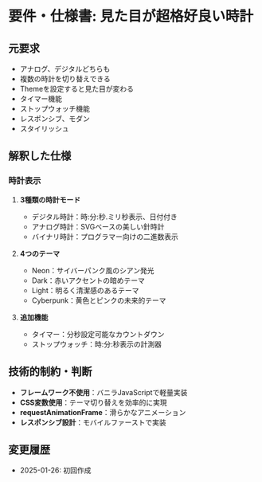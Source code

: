 # 要件・仕様書: 見た目が超格好良い時計

## 元要求
- アナログ、デジタルどちらも
- 複数の時計を切り替えできる
- Themeを設定すると見た目が変わる
- タイマー機能
- ストップウォッチ機能
- レスポンシブ、モダン
- スタイリッシュ

## 解釈した仕様
### 時計表示
1. **3種類の時計モード**
   - デジタル時計：時:分:秒.ミリ秒表示、日付付き
   - アナログ時計：SVGベースの美しい針時計
   - バイナリ時計：プログラマー向けの二進数表示

2. **4つのテーマ**
   - Neon：サイバーパンク風のシアン発光
   - Dark：赤いアクセントの暗めテーマ
   - Light：明るく清潔感のあるテーマ
   - Cyberpunk：黄色とピンクの未来的テーマ

3. **追加機能**
   - タイマー：分秒設定可能なカウントダウン
   - ストップウォッチ：時:分:秒表示の計測器

## 技術的制約・判断
- **フレームワーク不使用**：バニラJavaScriptで軽量実装
- **CSS変数使用**：テーマ切り替えを効率的に実現
- **requestAnimationFrame**：滑らかなアニメーション
- **レスポンシブ設計**：モバイルファーストで実装

## 変更履歴
- 2025-01-26: 初回作成